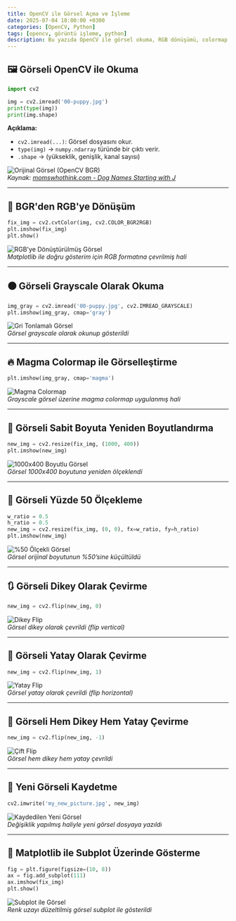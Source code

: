```yaml
---
title: OpenCV ile Görsel Açma ve İşleme
date: 2025-07-04 18:00:00 +0300
categories: [OpenCV, Python]
tags: [opencv, görüntü işleme, python]
description: Bu yazıda OpenCV ile görsel okuma, RGB dönüşümü, colormap uygulamaları ve yeniden boyutlandırma işlemleri ele alınmıştır.
---
```


## 🖼️ Görseli OpenCV ile Okuma

```python
import cv2

img = cv2.imread('00-puppy.jpg')
print(type(img))
print(img.shape)
```

**Açıklama:**  
- `cv2.imread(...)`: Görsel dosyasını okur.  
- `type(img)` → `numpy.ndarray` türünde bir çıktı verir.  
- `.shape` → (yükseklik, genişlik, kanal sayısı)

![Orijinal Görsel (OpenCV BGR)](/assets/img/ImageBasicsWithOpenCV/Figure_1.png)  
_Kaynak: [momswhothink.com - Dog Names Starting with J](https://www.momswhothink.com/male-dog-names-j/)_

---

## 🔁 BGR'den RGB'ye Dönüşüm

```python
fix_img = cv2.cvtColor(img, cv2.COLOR_BGR2RGB)
plt.imshow(fix_img)
plt.show()
```

![RGB'ye Dönüştürülmüş Görsel](/assets/img/ImageBasicsWithOpenCV/Figure_2.png)  
_Matplotlib ile doğru gösterim için RGB formatına çevrilmiş hali_

---

## ⚫ Görseli Grayscale Olarak Okuma

```python
img_gray = cv2.imread('00-puppy.jpg', cv2.IMREAD_GRAYSCALE)
plt.imshow(img_gray, cmap='gray')
```

![Gri Tonlamalı Görsel](/assets/img/ImageBasicsWithOpenCV/Figure_3.png)  
_Görsel grayscale olarak okunup gösterildi_

---

## 🔥 Magma Colormap ile Görselleştirme

```python
plt.imshow(img_gray, cmap='magma')
```

![Magma Colormap](/assets/img/ImageBasicsWithOpenCV/Figure_4.png)  
_Grayscale görsel üzerine magma colormap uygulanmış hali_

---

## 📏 Görseli Sabit Boyuta Yeniden Boyutlandırma

```python
new_img = cv2.resize(fix_img, (1000, 400))
plt.imshow(new_img)
```

![1000x400 Boyutlu Görsel](/assets/img/ImageBasicsWithOpenCV/Figure_5.png)  
_Görsel 1000x400 boyutuna yeniden ölçeklendi_

---

## 📐 Görseli Yüzde 50 Ölçekleme

```python
w_ratio = 0.5
h_ratio = 0.5
new_img = cv2.resize(fix_img, (0, 0), fx=w_ratio, fy=h_ratio)
plt.imshow(new_img)
```

![%50 Ölçekli Görsel](/assets/img/ImageBasicsWithOpenCV/Figure_6.png)  
_Görsel orijinal boyutunun %50’sine küçültüldü_

---

## 🔃 Görseli Dikey Olarak Çevirme

```python
new_img = cv2.flip(new_img, 0)
```

![Dikey Flip](/assets/img/ImageBasicsWithOpenCV/Figure_7.png)  
_Görsel dikey olarak çevrildi (flip vertical)_

---

## 🔄 Görseli Yatay Olarak Çevirme

```python
new_img = cv2.flip(new_img, 1)
```

![Yatay Flip](/assets/img/ImageBasicsWithOpenCV/Figure_8.png)  
_Görsel yatay olarak çevrildi (flip horizontal)_

---

## 🔁 Görseli Hem Dikey Hem Yatay Çevirme

```python
new_img = cv2.flip(new_img, -1)
```

![Çift Flip](/assets/img/ImageBasicsWithOpenCV/Figure_9.png)  
_Görsel hem dikey hem yatay çevrildi_

---

## 💾 Yeni Görseli Kaydetme

```python
cv2.imwrite('my_new_picture.jpg', new_img)
```

![Kaydedilen Yeni Görsel](/assets/img/ImageBasicsWithOpenCV/Figure_10.png)  
_Değişiklik yapılmış haliyle yeni görsel dosyaya yazıldı_

---

## 🧩 Matplotlib ile Subplot Üzerinde Gösterme

```python
fig = plt.figure(figsize=(10, 8))
ax = fig.add_subplot(111)
ax.imshow(fix_img)
plt.show()
```

![Subplot ile Görsel](/assets/img/ImageBasicsWithOpenCV/my_new_picture.jpg)  
_Renk uzayı düzeltilmiş görsel subplot ile gösterildi_
